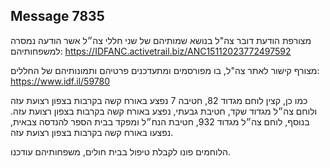 ## Message 7835

מצורפת הודעת דובר צה"ל בנושא שמותיהם של שני חללי צה״ל אשר הודעה נמסרה למשפחותיהם: https://IDFANC.activetrail.biz/ANC15112023772497592

מצורף קישור לאתר צה"ל, בו מפורסמים ומתעדכנים פרטיהם ותמונותיהם של החללים: https://www.idf.il/59780

כמו כן, קצין לוחם מגדוד 82, חטיבה 7 נפצע באורח קשה בקרבות בצפון רצועת עזה ולוחם צה״ל מגדוד שקד, חטיבת גבעתי, נפצע באורח קשה בקרבות בצפון רצועת עזה.
בנוסף, לוחם צה״ל מגדוד 932, חטיבת הנח״ל ומפקד בבית הספר להנדסה צבאית, נפצעו באורח קשה בקרבות בצפון רצועת עזה. 

הלוחמים פונו לקבלת טיפול בבית חולים, משפחותיהם עודכנו.

